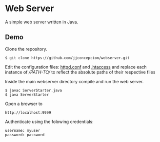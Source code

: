 # Web Server

A simple web server written in Java.

## Demo

Clone the repository.

    $ git clone https://github.com/jjconcepcion/webserver.git

Edit the configuration files: [httpd.conf](webserver/conf/httpd.conf) and [.htaccess](webserver/public_html/.htaccess) and replace each instance of */PATH-TO/* to reflect the absolute paths of their respective files

Inside the main webserver directory compile and run the web server.

    $ javac ServerStarter.java
    $ java ServerStarter


Open a browser to

    http://localhost:9999

Authenticate using the folowing credentials:

    username: myuser
    password: password